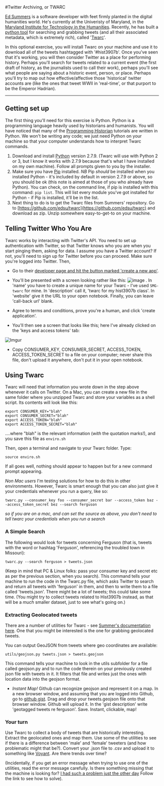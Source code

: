 #Twitter Archiving, or TWARC

[Ed Summers](http://inkdroid.org/journal/) is a software developer with feet firmly planted in the digital humanities world. He's currently at the Univeristy of Maryland, in the [Maryland Institute for Technology in the Humanities](http://mith.umd.edu/). Recently, he has built a [python tool](http://mith.umd.edu/) for searching and grabbing tweets (and all their associated metadata, which is extremely rich), called '[Twarc](https://github.com/edsu/twarc)'.

In this optional exercise, you will install Twarc on your machine and use it to download all of the tweets hashtagged with '#hist3907b'. Once you've seen that it's working, you will then consider Twitter as a place for performing history. Perhaps you'll search for tweets related to a current event (the first draft of history, as the journalists used to call their work), perhaps you'll see what people are saying about a historic event, person, or place. Perhaps you'll try to map out how effective/affective those 'historical' twitter accounts are (like the ones that tweet WWII in 'real-time', or that purport to be the Emperor Hadrian).

-----

## Getting set up

The first thing you'll need for this exercise is Python. Python is a programming language heavily used by historians and humanists. You will have noticed that many of the [Programming Historian](http://programminghistorian.org/) tutorials are written in Python. We won't be writing any code; we just need Python on your machine so that your computer understands how to interpret Twarc commands.

1. Download and install [Python](https://www.python.org/downloads/) version 2.7.9. (Twarc will use with Python 2 or 3, but I know it works with 2.7.9 because that's what I have installed on my own machine). Follow all prompts given to you by the installer.
2. Make sure you have [Pip](https://pip.pypa.io/en/latest/installing.html) installed. *NB* Pip *should* be installed when you installed Python - it's included by default in version 2.7.9 or above, so you should be ok (this note is aimed at those of you who already have Python). You can check, on the command line, if pip is installed with this command: ``` pip list ```. This will list every module you've got installed for Python - if Pip is installed, it'll be in the list.
3. Next thing to do is to get the Twarc files from Summers' repository. Go to [https://github.com/edsu/twarc](https://github.com/edsu/twarc) and download as zip. Unzip somewhere easy-to-get-to on your machine.

## Telling Twitter Who You Are

Twarc works by interacting with Twitter's API. You need to set up authentication with Twitter, so that Twitter knows who you are when you start pinging them, asking for data. I assume you have a Twitter account? If not, you'll need to sign up for Twitter before you can proceed. Make sure you're logged into Twitter. Then,

+ Go to their [developer page and hit the button marked 'create a new app'](https://apps.twitter.com/).

+ You'll be presented with a screen looking rather like this: ![image](https://spring.io/guides/gs/register-twitter-app/images/tw-create-app.png) . In 'name' you have to create a unique name for your Twarc - I've used ``` SMG-twarc ``` for mine. In 'description' call it, 'twarc for my hist3907b class'. In 'website' give it the URL to your open notebook. Finally, you can leave 'call-back url' blank.

+ Agree to terms and conditions, prove you're a human, and click 'create application'.

+ You'll then see a screen that looks like this; here I've already clicked on the 'keys and access tokens' tab: 

![Imgur](http://i.imgur.com/mM4hZNN.png)

+ Copy CONSUMER_KEY, CONSUMER_SECRET, ACCESS_TOKEN, ACCESS_TOKEN_SECRET to a file on your computer; never share this file, don't upload it anywhere, don't put it in your open notebook.

## Using Twarc

Twarc will need that information you wrote down in the step above whenever it calls on Twitter. On a Mac, you can create a new file in the same folder where you unzipped Twarc and store your variables as a shell script. Its contents will look like this:

```
export CONSUMER_KEY="blah"
export CONSUMER_SECRET="blah"
export ACCESS_TOKEN="blah"
export ACCESS_TOKEN_SECRET="blah"
```

....where "blah" is the relevant information (_with_ the quotation marks!), and you save this file as ```enviro.sh```

Then, open a terminal and navigate to your Twarc folder. Type:

```source enviro.sh```

If all goes well, nothing should appear to happen but for a new command prompt appearing.

*Non Mac users* I'm testing solutions for how to do this in other environments. However, Twarc is smart enough that you can also just give it your credentials whenever you run a query, like so:

`twarc.py --consumer_key foo --consumer_secret bar --access_token baz --access_token_secret bez --search ferguson`

_so if you are on a mac, and can set the source as above, you don't need to tell twarc your credentials when you run a search_

### A Simple Search

The following would look for tweets concerning Ferguson (that is, tweets with the word or hashtag 'Ferguson', referencing the troubled town in Missouri):

`twarc.py --search ferguson > tweets.json`

(Keep in mind that PC & Linux folks: pass your consumer key and secret etc as per the previous section, when you search).
This command tells your machine to run the code in the Twarc.py file, which asks Twitter to search and return all tweets with 'ferguson' in them, and then to write them to a file called 'tweets.json'. There might be a lot of tweets; this could take some time. (You might try to collect tweets related to Hist3907b instead, as that will be a *much* smaller dataset, just to see what's going on.)

### Extracting Geolocated tweets

There are a number of utilities for Twarc - see [Summer's documentation here](https://github.com/edsu/twarc#utilities). One that you might be interested is the one for grabbing geolocated tweets.

You can output GeoJSON from tweets where geo coordinates are available:

``` utils/geojson.py tweets.json > tweets.geojson ```

This command tells your machine to look in the utils subfolder for a file called geojson.py and to run the code therein on your previously created json file with tweets in it. It filters that file and writes just the ones with location data into the geojson format. 

+ *Instant Map!* Github can recognize geojson and represent it on a map. In a new browser window, and assuming that you are logged into Github, go to [github gist](http://gist.github.com). Drag and drop your tweets.geojson file onto that browser window. Github will upload it. In the 'gist description' write 'geotagged tweets re ferguson'. Save. Instant, clickable, map!

### Your turn

Use Twarc to collect a body of tweets that are historically interesting. Extract the geolocated ones and map them. Use some of the utilities to see if there is a difference between 'male' and 'female' tweeters (and how problematic might that be?). Convert your .json file to .csv and upload it to something like [Voyant](http://voyant-tools.org). Are there trends over time?

(Incidentally, if you get an error message when trying to use one of the utilities, read the error message carefully. Is there something missing that the machine is looking for? [I had such a problem just the other day](https://twitter.com/edsu/status/567505909040304128) Follow the link to see how to solve).
